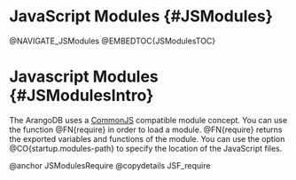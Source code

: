 JavaScript Modules {#JSModules}
===============================

@NAVIGATE_JSModules
@EMBEDTOC{JSModulesTOC}

Javascript Modules {#JSModulesIntro}
====================================

The ArangoDB uses a <a href="http://wiki.commonjs.org/wiki/Modules">CommonJS</a>
compatible module concept. You can use the function @FN{require} in order to
load a module. @FN{require} returns the exported variables and functions of the
module. You can use the option @CO{startup.modules-path} to specify the location
of the JavaScript files.

@anchor JSModulesRequire
@copydetails JSF_require

